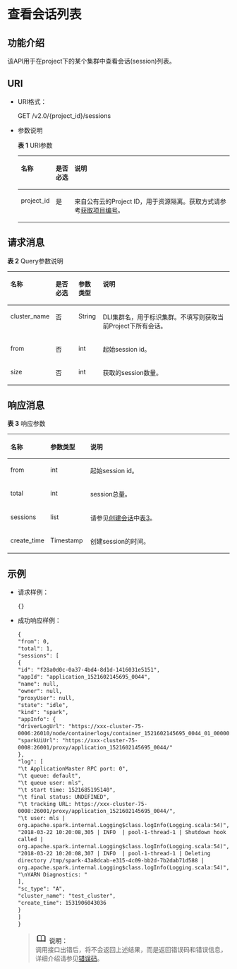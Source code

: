 # 查看会话列表<a name="dli_02_0115"></a>

## 功能介绍<a name="zh-cn_topic_0103343293_zh-cn_topic_0102902515_s1f0e4fd3d502405199f36f78e68721aa"></a>

该API用于在project下的某个集群中查看会话\(session\)列表。

## URI<a name="zh-cn_topic_0103343293_zh-cn_topic_0102902515_s9e1b8ec5b57c422a942b19835da7d66e"></a>

-   URI格式：

    GET /v2.0/\{project\_id\}/sessions

-   参数说明

    **表 1**  URI参数

    <a name="zh-cn_topic_0103343293_zh-cn_topic_0102902515_zh-cn_topic_0069077803_table60779388"></a>
    <table><thead align="left"><tr id="zh-cn_topic_0103343293_zh-cn_topic_0102902515_zh-cn_topic_0069077803_row61411666"><th class="cellrowborder" valign="top" width="13%" id="mcps1.2.4.1.1"><p id="zh-cn_topic_0103343293_zh-cn_topic_0102902515_a420a62a594f9410eaea229ffc8037a61"><a name="zh-cn_topic_0103343293_zh-cn_topic_0102902515_a420a62a594f9410eaea229ffc8037a61"></a><a name="zh-cn_topic_0103343293_zh-cn_topic_0102902515_a420a62a594f9410eaea229ffc8037a61"></a>名称</p>
    </th>
    <th class="cellrowborder" valign="top" width="9%" id="mcps1.2.4.1.2"><p id="zh-cn_topic_0103343293_zh-cn_topic_0102902515_zh-cn_topic_0069077803_p873025824211"><a name="zh-cn_topic_0103343293_zh-cn_topic_0102902515_zh-cn_topic_0069077803_p873025824211"></a><a name="zh-cn_topic_0103343293_zh-cn_topic_0102902515_zh-cn_topic_0069077803_p873025824211"></a>是否必选</p>
    </th>
    <th class="cellrowborder" valign="top" width="78%" id="mcps1.2.4.1.3"><p id="zh-cn_topic_0103343293_zh-cn_topic_0102902515_a692d3cd97b464aed90ba6d841900a4a5"><a name="zh-cn_topic_0103343293_zh-cn_topic_0102902515_a692d3cd97b464aed90ba6d841900a4a5"></a><a name="zh-cn_topic_0103343293_zh-cn_topic_0102902515_a692d3cd97b464aed90ba6d841900a4a5"></a>说明</p>
    </th>
    </tr>
    </thead>
    <tbody><tr id="zh-cn_topic_0103343293_zh-cn_topic_0102902515_zh-cn_topic_0069077803_row48589216"><td class="cellrowborder" valign="top" width="13%" headers="mcps1.2.4.1.1 "><p id="zh-cn_topic_0103343293_zh-cn_topic_0102902515_zh-cn_topic_0069077803_p43412436"><a name="zh-cn_topic_0103343293_zh-cn_topic_0102902515_zh-cn_topic_0069077803_p43412436"></a><a name="zh-cn_topic_0103343293_zh-cn_topic_0102902515_zh-cn_topic_0069077803_p43412436"></a>project_id</p>
    </td>
    <td class="cellrowborder" valign="top" width="9%" headers="mcps1.2.4.1.2 "><p id="zh-cn_topic_0103343293_zh-cn_topic_0102902515_zh-cn_topic_0069077803_p26746391"><a name="zh-cn_topic_0103343293_zh-cn_topic_0102902515_zh-cn_topic_0069077803_p26746391"></a><a name="zh-cn_topic_0103343293_zh-cn_topic_0102902515_zh-cn_topic_0069077803_p26746391"></a>是</p>
    </td>
    <td class="cellrowborder" valign="top" width="78%" headers="mcps1.2.4.1.3 "><p id="zh-cn_topic_0103343293_zh-cn_topic_0102902515_zh-cn_topic_0069077803_p18974100"><a name="zh-cn_topic_0103343293_zh-cn_topic_0102902515_zh-cn_topic_0069077803_p18974100"></a><a name="zh-cn_topic_0103343293_zh-cn_topic_0102902515_zh-cn_topic_0069077803_p18974100"></a>来自公有云的Project ID，用于资源隔离。获取方式请参考<a href="获取项目编号.md">获取项目编号</a>。</p>
    </td>
    </tr>
    </tbody>
    </table>


## 请求消息<a name="zh-cn_topic_0103343293_zh-cn_topic_0102902515_section20458182103"></a>

**表 2**  Query参数说明

<a name="zh-cn_topic_0103343293_zh-cn_topic_0102902515_table1944164663513"></a>
<table><thead align="left"><tr id="zh-cn_topic_0103343293_zh-cn_topic_0102902515_row29441446113518"><th class="cellrowborder" valign="top" width="13%" id="mcps1.2.5.1.1"><p id="zh-cn_topic_0103343293_zh-cn_topic_0102902515_p1935161415364"><a name="zh-cn_topic_0103343293_zh-cn_topic_0102902515_p1935161415364"></a><a name="zh-cn_topic_0103343293_zh-cn_topic_0102902515_p1935161415364"></a>名称</p>
</th>
<th class="cellrowborder" valign="top" width="11%" id="mcps1.2.5.1.2"><p id="zh-cn_topic_0103343293_zh-cn_topic_0102902515_p1036131419366"><a name="zh-cn_topic_0103343293_zh-cn_topic_0102902515_p1036131419366"></a><a name="zh-cn_topic_0103343293_zh-cn_topic_0102902515_p1036131419366"></a>是否必选</p>
</th>
<th class="cellrowborder" valign="top" width="11%" id="mcps1.2.5.1.3"><p id="zh-cn_topic_0103343293_zh-cn_topic_0102902515_p17381114123617"><a name="zh-cn_topic_0103343293_zh-cn_topic_0102902515_p17381114123617"></a><a name="zh-cn_topic_0103343293_zh-cn_topic_0102902515_p17381114123617"></a>参数类型</p>
</th>
<th class="cellrowborder" valign="top" width="65%" id="mcps1.2.5.1.4"><p id="zh-cn_topic_0103343293_zh-cn_topic_0102902515_p1340121413614"><a name="zh-cn_topic_0103343293_zh-cn_topic_0102902515_p1340121413614"></a><a name="zh-cn_topic_0103343293_zh-cn_topic_0102902515_p1340121413614"></a>说明</p>
</th>
</tr>
</thead>
<tbody><tr id="zh-cn_topic_0103343293_zh-cn_topic_0102902515_row1294414611353"><td class="cellrowborder" valign="top" width="13%" headers="mcps1.2.5.1.1 "><p id="zh-cn_topic_0103343292_zh-cn_topic_0102902454_p171410613012"><a name="zh-cn_topic_0103343292_zh-cn_topic_0102902454_p171410613012"></a><a name="zh-cn_topic_0103343292_zh-cn_topic_0102902454_p171410613012"></a>cluster_name</p>
</td>
<td class="cellrowborder" valign="top" width="11%" headers="mcps1.2.5.1.2 "><p id="zh-cn_topic_0103343292_zh-cn_topic_0102902454_p717261002"><a name="zh-cn_topic_0103343292_zh-cn_topic_0102902454_p717261002"></a><a name="zh-cn_topic_0103343292_zh-cn_topic_0102902454_p717261002"></a>否</p>
</td>
<td class="cellrowborder" valign="top" width="11%" headers="mcps1.2.5.1.3 "><p id="zh-cn_topic_0103343292_zh-cn_topic_0102902454_p191816209"><a name="zh-cn_topic_0103343292_zh-cn_topic_0102902454_p191816209"></a><a name="zh-cn_topic_0103343292_zh-cn_topic_0102902454_p191816209"></a>String</p>
</td>
<td class="cellrowborder" valign="top" width="65%" headers="mcps1.2.5.1.4 "><p id="zh-cn_topic_0103343292_zh-cn_topic_0102902454_p41911613013"><a name="zh-cn_topic_0103343292_zh-cn_topic_0102902454_p41911613013"></a><a name="zh-cn_topic_0103343292_zh-cn_topic_0102902454_p41911613013"></a>DLI集群名，用于标识集群。不填写则获取当前Project下所有会话。</p>
</td>
</tr>
<tr id="zh-cn_topic_0103343293_zh-cn_topic_0102902515_row1594574623516"><td class="cellrowborder" valign="top" width="13%" headers="mcps1.2.5.1.1 "><p id="zh-cn_topic_0103343293_zh-cn_topic_0102902515_p1999213104360"><a name="zh-cn_topic_0103343293_zh-cn_topic_0102902515_p1999213104360"></a><a name="zh-cn_topic_0103343293_zh-cn_topic_0102902515_p1999213104360"></a>from</p>
</td>
<td class="cellrowborder" valign="top" width="11%" headers="mcps1.2.5.1.2 "><p id="zh-cn_topic_0103343293_zh-cn_topic_0102902515_p499331014362"><a name="zh-cn_topic_0103343293_zh-cn_topic_0102902515_p499331014362"></a><a name="zh-cn_topic_0103343293_zh-cn_topic_0102902515_p499331014362"></a>否</p>
</td>
<td class="cellrowborder" valign="top" width="11%" headers="mcps1.2.5.1.3 "><p id="zh-cn_topic_0103343293_zh-cn_topic_0102902515_p1899581017369"><a name="zh-cn_topic_0103343293_zh-cn_topic_0102902515_p1899581017369"></a><a name="zh-cn_topic_0103343293_zh-cn_topic_0102902515_p1899581017369"></a>int</p>
</td>
<td class="cellrowborder" valign="top" width="65%" headers="mcps1.2.5.1.4 "><p id="zh-cn_topic_0103343293_zh-cn_topic_0102902515_p499641023616"><a name="zh-cn_topic_0103343293_zh-cn_topic_0102902515_p499641023616"></a><a name="zh-cn_topic_0103343293_zh-cn_topic_0102902515_p499641023616"></a>起始session id。</p>
</td>
</tr>
<tr id="zh-cn_topic_0103343293_row10922133816354"><td class="cellrowborder" valign="top" width="13%" headers="mcps1.2.5.1.1 "><p id="zh-cn_topic_0103343293_zh-cn_topic_0102902515_p139971610153618"><a name="zh-cn_topic_0103343293_zh-cn_topic_0102902515_p139971610153618"></a><a name="zh-cn_topic_0103343293_zh-cn_topic_0102902515_p139971610153618"></a>size</p>
</td>
<td class="cellrowborder" valign="top" width="11%" headers="mcps1.2.5.1.2 "><p id="zh-cn_topic_0103343293_zh-cn_topic_0102902515_p5998710153618"><a name="zh-cn_topic_0103343293_zh-cn_topic_0102902515_p5998710153618"></a><a name="zh-cn_topic_0103343293_zh-cn_topic_0102902515_p5998710153618"></a>否</p>
</td>
<td class="cellrowborder" valign="top" width="11%" headers="mcps1.2.5.1.3 "><p id="zh-cn_topic_0103343293_zh-cn_topic_0102902515_p299912104368"><a name="zh-cn_topic_0103343293_zh-cn_topic_0102902515_p299912104368"></a><a name="zh-cn_topic_0103343293_zh-cn_topic_0102902515_p299912104368"></a>int</p>
</td>
<td class="cellrowborder" valign="top" width="65%" headers="mcps1.2.5.1.4 "><p id="zh-cn_topic_0103343293_p1892353820354"><a name="zh-cn_topic_0103343293_p1892353820354"></a><a name="zh-cn_topic_0103343293_p1892353820354"></a>获取的session数量。</p>
</td>
</tr>
</tbody>
</table>

## 响应消息<a name="zh-cn_topic_0103343293_zh-cn_topic_0102902515_sd1ecb66580054b2ea403be8b2272a2c7"></a>

**表 3**  响应参数

<a name="zh-cn_topic_0103343293_zh-cn_topic_0102902515_zh-cn_topic_0069077927_table56638444"></a>
<table><thead align="left"><tr id="zh-cn_topic_0103343293_zh-cn_topic_0102902515_zh-cn_topic_0069077927_row48911609"><th class="cellrowborder" valign="top" width="12%" id="mcps1.2.4.1.1"><p id="zh-cn_topic_0103343293_zh-cn_topic_0102902515_ae076f6b3f1bf463b9cc087fc566253d5"><a name="zh-cn_topic_0103343293_zh-cn_topic_0102902515_ae076f6b3f1bf463b9cc087fc566253d5"></a><a name="zh-cn_topic_0103343293_zh-cn_topic_0102902515_ae076f6b3f1bf463b9cc087fc566253d5"></a>名称</p>
</th>
<th class="cellrowborder" valign="top" width="18%" id="mcps1.2.4.1.2"><p id="zh-cn_topic_0103343293_zh-cn_topic_0102902515_a59685f4525af4d82a623288ff8ccb0f4"><a name="zh-cn_topic_0103343293_zh-cn_topic_0102902515_a59685f4525af4d82a623288ff8ccb0f4"></a><a name="zh-cn_topic_0103343293_zh-cn_topic_0102902515_a59685f4525af4d82a623288ff8ccb0f4"></a>参数类型</p>
</th>
<th class="cellrowborder" valign="top" width="70%" id="mcps1.2.4.1.3"><p id="zh-cn_topic_0103343293_zh-cn_topic_0102902515_zh-cn_topic_0069077927_p632718127368"><a name="zh-cn_topic_0103343293_zh-cn_topic_0102902515_zh-cn_topic_0069077927_p632718127368"></a><a name="zh-cn_topic_0103343293_zh-cn_topic_0102902515_zh-cn_topic_0069077927_p632718127368"></a>说明</p>
</th>
</tr>
</thead>
<tbody><tr id="zh-cn_topic_0103343293_zh-cn_topic_0102902515_row1458133461718"><td class="cellrowborder" valign="top" width="12%" headers="mcps1.2.4.1.1 "><p id="zh-cn_topic_0103343293_zh-cn_topic_0102902515_p69301123155916"><a name="zh-cn_topic_0103343293_zh-cn_topic_0102902515_p69301123155916"></a><a name="zh-cn_topic_0103343293_zh-cn_topic_0102902515_p69301123155916"></a>from</p>
</td>
<td class="cellrowborder" valign="top" width="18%" headers="mcps1.2.4.1.2 "><p id="zh-cn_topic_0103343293_zh-cn_topic_0102902515_p19930923115913"><a name="zh-cn_topic_0103343293_zh-cn_topic_0102902515_p19930923115913"></a><a name="zh-cn_topic_0103343293_zh-cn_topic_0102902515_p19930923115913"></a>int</p>
</td>
<td class="cellrowborder" valign="top" width="70%" headers="mcps1.2.4.1.3 "><p id="zh-cn_topic_0103343293_zh-cn_topic_0102902515_p393072325914"><a name="zh-cn_topic_0103343293_zh-cn_topic_0102902515_p393072325914"></a><a name="zh-cn_topic_0103343293_zh-cn_topic_0102902515_p393072325914"></a>起始session id。</p>
</td>
</tr>
<tr id="zh-cn_topic_0103343293_zh-cn_topic_0102902515_row4581334141719"><td class="cellrowborder" valign="top" width="12%" headers="mcps1.2.4.1.1 "><p id="zh-cn_topic_0103343293_zh-cn_topic_0102902515_p1593092325913"><a name="zh-cn_topic_0103343293_zh-cn_topic_0102902515_p1593092325913"></a><a name="zh-cn_topic_0103343293_zh-cn_topic_0102902515_p1593092325913"></a>total</p>
</td>
<td class="cellrowborder" valign="top" width="18%" headers="mcps1.2.4.1.2 "><p id="zh-cn_topic_0103343293_zh-cn_topic_0102902515_p29309237596"><a name="zh-cn_topic_0103343293_zh-cn_topic_0102902515_p29309237596"></a><a name="zh-cn_topic_0103343293_zh-cn_topic_0102902515_p29309237596"></a>int</p>
</td>
<td class="cellrowborder" valign="top" width="70%" headers="mcps1.2.4.1.3 "><p id="zh-cn_topic_0103343293_zh-cn_topic_0102902515_p5930112325910"><a name="zh-cn_topic_0103343293_zh-cn_topic_0102902515_p5930112325910"></a><a name="zh-cn_topic_0103343293_zh-cn_topic_0102902515_p5930112325910"></a>session总量。</p>
</td>
</tr>
<tr id="zh-cn_topic_0103343293_zh-cn_topic_0102902515_row16580134101712"><td class="cellrowborder" valign="top" width="12%" headers="mcps1.2.4.1.1 "><p id="zh-cn_topic_0103343293_zh-cn_topic_0102902515_p179306236592"><a name="zh-cn_topic_0103343293_zh-cn_topic_0102902515_p179306236592"></a><a name="zh-cn_topic_0103343293_zh-cn_topic_0102902515_p179306236592"></a>sessions</p>
</td>
<td class="cellrowborder" valign="top" width="18%" headers="mcps1.2.4.1.2 "><p id="zh-cn_topic_0103343293_zh-cn_topic_0102902515_p19930122365915"><a name="zh-cn_topic_0103343293_zh-cn_topic_0102902515_p19930122365915"></a><a name="zh-cn_topic_0103343293_zh-cn_topic_0102902515_p19930122365915"></a>list</p>
</td>
<td class="cellrowborder" valign="top" width="70%" headers="mcps1.2.4.1.3 "><p id="zh-cn_topic_0103343293_zh-cn_topic_0102902515_p15930523175917"><a name="zh-cn_topic_0103343293_zh-cn_topic_0102902515_p15930523175917"></a><a name="zh-cn_topic_0103343293_zh-cn_topic_0102902515_p15930523175917"></a>请参见<a href="创建会话.md">创建会话</a>中<a href="创建会话.md#zh-cn_topic_0103343292_zh-cn_topic_0102902454_zh-cn_topic_0069077927_table56638444">表3</a>。</p>
</td>
</tr>
<tr id="row9358172216246"><td class="cellrowborder" valign="top" width="12%" headers="mcps1.2.4.1.1 "><p id="p8285169152120"><a name="p8285169152120"></a><a name="p8285169152120"></a>create_time</p>
</td>
<td class="cellrowborder" valign="top" width="18%" headers="mcps1.2.4.1.2 "><p id="p1117213911242"><a name="p1117213911242"></a><a name="p1117213911242"></a>Timestamp</p>
</td>
<td class="cellrowborder" valign="top" width="70%" headers="mcps1.2.4.1.3 "><p id="p122858914214"><a name="p122858914214"></a><a name="p122858914214"></a>创建session的时间。</p>
</td>
</tr>
</tbody>
</table>

## 示例<a name="zh-cn_topic_0103343293_zh-cn_topic_0102902515_section17446171164041"></a>

-   请求样例：

    ```
    {}
    ```

-   成功响应样例：

    ```
    {
    "from": 0,
    "total": 1,
    "sessions": [
    {
    "id": "f28a0d0c-0a37-4bd4-8d1d-1416031e5151",
    "appId": "application_1521602145695_0044",
    "name": null,
    "owner": null,
    "proxyUser": null,
    "state": "idle",
    "kind": "spark",
    "appInfo": {
    "driverLogUrl": "https://xxx-cluster-75-0006:26010/node/containerlogs/container_1521602145695_0044_01_000001/mls",
    "sparkUiUrl": "https://xxx-cluster-75-0008:26001/proxy/application_1521602145695_0044/"
    },
    "log": [
    "\t ApplicationMaster RPC port: 0",
    "\t queue: default",
    "\t queue user: mls",
    "\t start time: 1521685195140",
    "\t final status: UNDEFINED",
    "\t tracking URL: https://xxx-cluster-75-0008:26001/proxy/application_1521602145695_0044/",
    "\t user: mls | org.apache.spark.internal.Logging$class.logInfo(Logging.scala:54)",
    "2018-03-22 10:20:08,305 | INFO  | pool-1-thread-1 | Shutdown hook called | org.apache.spark.internal.Logging$class.logInfo(Logging.scala:54)",
    "2018-03-22 10:20:08,307 | INFO  | pool-1-thread-1 | Deleting directory /tmp/spark-43a8dcab-e315-4c09-bb2d-7b2dab71d588 | org.apache.spark.internal.Logging$class.logInfo(Logging.scala:54)",
    "\nYARN Diagnostics: "
    ],
    "sc_type": "A",
    "cluster_name": "test_cluster",
    "create_time": 1531906043036
    }
    ]
    }
    ```

    >![](public_sys-resources/icon-note.gif) **说明：**   
    >调用接口出错后，将不会返回上述结果，而是返回错误码和错误信息，详细介绍请参见[错误码](错误码.md)。  


